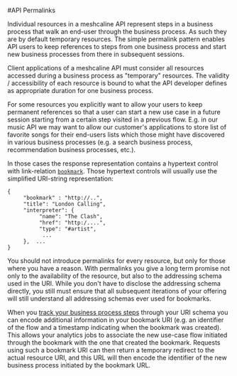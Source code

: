 #API Permalinks

Individual resources in a meshcaline API represent steps in a business process that walk an end-user through the business process. As such they are by default temporary resources. The simple permalink pattern enables API users to keep references to steps from one business process and start new business processes from there in subsequent sessions.

Client applications of a meshcaline API must consider all resources accessed during a business process as "temporary" resources. The validity / accessibility of each resource is bound to what the API developer defines as appropriate duration for one business process. 

For some resources you explicitly want to allow your users to keep permanent references so that a user can start a new use case in a future session starting from a certain step visited in a previous flow. E.g. in our music API we may want to allow our customer's applications to store list of favorite songs for their end-users lists which those might have discovered in various business processes (e.g. a search business process, recommendation business processes, etc.). 

In those cases the response representation contains a hypertext control with link-relation [`bookmark`](http://www.w3.org/TR/html5/links.html#link-type-bookmark). Those hypertext controls will usually use the simplified URI-string representation: 

	{
		 "bookmark" : "http://..",
	     "title": "London Calling",
	     "interpreter": {
	          "name": "The Clash",
	          "href": "http:/....",
	          "type": "#artist",
	           ...
	     },  ...
	}

You should not introduce permalinks for every resource, but only for those where you have a reason. With permalinks you give a long term promise not only to the availability of the resource, but also to the addressing schema used in the URI. While you don't have to disclose the addressing schema directly, you still must ensure that all subsequent iterations of your offering will still understand all addressing schemas ever used for bookmarks. 

When you [track your business process steps](/hypertext#what-does-hypertext-bring-to-your-business) through your URI schema you can encode additional information in your bookmark URI (e.g. an identifier of the flow and a timestamp indicating when the bookmark was created). This allows your analytics jobs to associate the new use-case flow initiated through the bookmark with the one that created the bookmark. Requests using such a bookmark URI can then return a temporary redirect to the actual resource URI, and this URL will then encode the identifier of the new business process initiated by the bookmark URL.